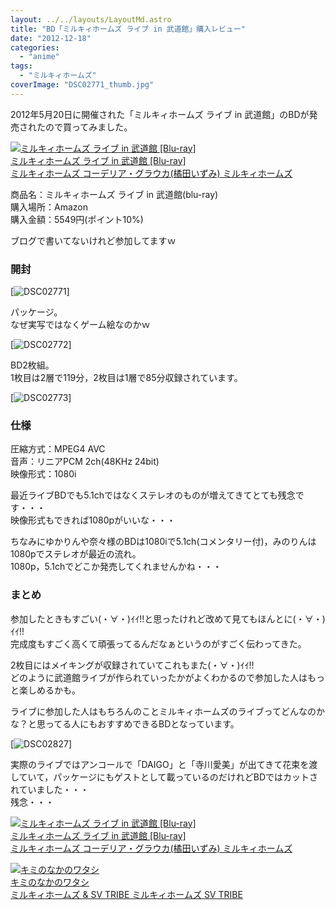 ```yaml
---
layout: ../../layouts/LayoutMd.astro
title: "BD「ミルキィホームズ ライブ in 武道館」購入レビュー"
date: "2012-12-18"
categories: 
  - "anime"
tags: 
  - "ミルキィホームズ"
coverImage: "DSC02771_thumb.jpg"
---
```


2012年5月20日に開催された「ミルキィホームズ ライブ in 武道館」のBDが発売されたので買ってみました。

[![ミルキィホームズ ライブ in 武道館 [Blu-ray]](/archive/images/619RLXPxcxL._SL160_.jpg)  
ミルキィホームズ ライブ in 武道館 \[Blu-ray\]  
ミルキィホームズ コーデリア・グラウカ(橘田いずみ) ミルキィホームズ](https://www.amazon.co.jp/exec/obidos/ASIN/B009AYB44I/mizuka123-22/ref=nosim)

商品名：ミルキィホームズ ライブ in 武道館(blu-ray)  
購入場所：Amazon  
購入金額：5549円(ポイント10%)

ブログで書いてないけれど参加してますｗ

### 開封

[![DSC02771](/archive/images/DSC02771_thumb.jpg "DSC02771")]

パッケージ。  
なぜ実写ではなくゲーム絵なのかｗ

[![DSC02772](/archive/images/DSC02772_thumb.jpg "DSC02772")]

BD2枚組。  
1枚目は2層で119分，2枚目は1層で85分収録されています。

[![DSC02773](/archive/images/DSC02773_thumb.jpg "DSC02773")]

### 仕様

圧縮方式：MPEG4 AVC  
音声：リニアPCM 2ch(48KHz 24bit)  
映像形式：1080i

最近ライブBDでも5.1chではなくステレオのものが増えてきてとても残念です・・・  
映像形式もできれば1080pがいいな・・・

ちなみにゆかりんや奈々様のBDは1080iで5.1ch(コメンタリー付)，みのりんは1080pでステレオが最近の流れ。  
1080p，5.1chでどこか発売してくれませんかね・・・

### まとめ

参加したときもすごい(・∀・)ｲｲ!!と思ったけれど改めて見てもほんとに(・∀・)ｲｲ!!  
完成度もすごく高くて頑張ってるんだなぁというのがすごく伝わってきた。

2枚目にはメイキングが収録されていてこれもまた(・∀・)ｲｲ!!  
どのように武道館ライブが作られていったかがよくわかるので参加した人はもっと楽しめるかも。

ライブに参加した人はもちろんのことミルキィホームズのライブってどんなのかな？と思ってる人にもおすすめできるBDとなっています。

[![DSC02827](/archive/images/DSC02827_thumb.jpg "DSC02827")]

実際のライブではアンコールで「DAIGO」と「寺川愛美」が出てきて花束を渡していて，パッケージにもゲストとして載っているのだけれどBDではカットされていました・・・  
残念・・・

[![ミルキィホームズ ライブ in 武道館 [Blu-ray]](/archive/images/619RLXPxcxL._SL160_.jpg)  
ミルキィホームズ ライブ in 武道館 \[Blu-ray\]  
ミルキィホームズ コーデリア・グラウカ(橘田いずみ) ミルキィホームズ](https://www.amazon.co.jp/exec/obidos/ASIN/B009AYB44I/mizuka123-22/ref=nosim)

[![キミのなかのワタシ](/archive/images/41%2By3qqQe7L._SL160_.jpg)  
キミのなかのワタシ  
ミルキィホームズ & SV TRIBE ミルキィホームズ SV TRIBE](https://www.amazon.co.jp/exec/obidos/ASIN/B008YINQ2Y/mizuka123-22/ref=nosim)
